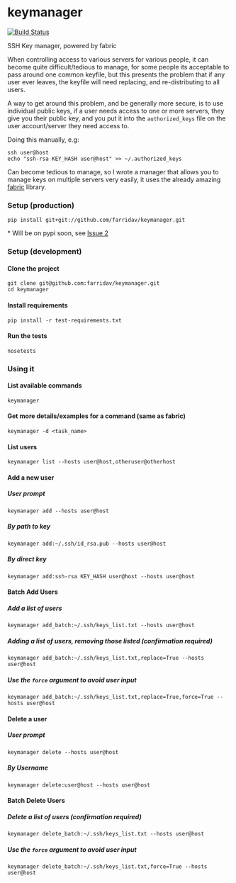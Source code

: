keymanager
==========

[![Build Status](https://travis-ci.org/farridav/keymanager.svg?branch=develop)](https://travis-ci.org/farridav/keymanager)

SSH Key manager, powered by fabric

When controlling access to various servers for various people, it can become
quite difficult/tedious to manage, for some people its acceptable to pass
around one common keyfile, but this presents the problem that if any user ever
leaves, the keyfile will need replacing, and re-distributing to all users.

A way to get around this problem, and be generally more secure, is to use
individual public keys, if a user needs access to one or more servers, they
give you their public key, and you put it into the `authorized_keys` file on
the user account/server they need access to.

Doing this manually, e.g:

    ssh user@host
    echo "ssh-rsa KEY_HASH user@host" >> ~/.authorized_keys

Can become tedious to manage, so I wrote a manager that allows you to manage
keys on multiple servers very easily, it uses the already amazing [fabric](https://github.com/fabric/fabric)
library.

### Setup (production)

    pip install git+git://github.com/farridav/keymanager.git

\* Will be on pypi soon, see [Issue 2](https://github.com/farridav/keymanager/issues/2)

### Setup (development)

#### Clone the project

    git clone git@github.com:farridav/keymanager.git
    cd keymanager

#### Install requirements

    pip install -r test-requirements.txt

#### Run the tests

    nosetests

### Using it

#### List available commands

    keymanager

#### Get more details/examples for a command (same as fabric)

    keymanager -d <task_name>

#### List users

    keymanager list --hosts user@host,otheruser@otherhost

#### Add a new user

##### User prompt

    keymanager add --hosts user@host

##### By path to key

    keymanager add:~/.ssh/id_rsa.pub --hosts user@host

##### By direct key

    keymanager add:ssh-rsa KEY_HASH user@host --hosts user@host

#### Batch Add Users

##### Add a list of users

    keymanager add_batch:~/.ssh/keys_list.txt --hosts user@host

##### Adding a list of users, removing those listed (confirmation required)

    keymanager add_batch:~/.ssh/keys_list.txt,replace=True --hosts user@host

##### Use the `force` argument to avoid user input

    keymanager add_batch:~/.ssh/keys_list.txt,replace=True,force=True --hosts user@host

#### Delete a user

##### User prompt

    keymanager delete --hosts user@host

##### By Username

    keymanager delete:user@host --hosts user@host

#### Batch Delete Users

##### Delete a list of users (confirmation required)

    keymanager delete_batch:~/.ssh/keys_list.txt --hosts user@host

##### Use the `force` argument to avoid user input

    keymanager delete_batch:~/.ssh/keys_list.txt,force=True --hosts user@host
